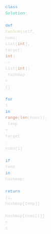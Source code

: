 <code class="language-python" style="color: rgb(212, 212, 212); font-size: 13px; text-shadow: none; font-family: Menlo, Monaco, Consolas, &quot;Andale Mono&quot;, &quot;Ubuntu Mono&quot;, &quot;Courier New&quot;, monospace; direction: ltr; text-align: left; white-space: pre; word-spacing: normal; word-break: normal; line-height: 1.5; tab-size: 4; hyphens: none;"><span><span class="token" style="color: rgb(86, 156, 214);">class</span><span> </span><span class="token" style="color: rgb(78, 201, 176);">Solution</span><span class="token" style="color: rgb(212, 212, 212);">:</span><span>
</span></span><span><span>    </span><span class="token" style="color: rgb(86, 156, 214);">def</span><span> </span><span class="token" style="color: rgb(220, 220, 170);">twoSum</span><span class="token" style="color: rgb(212, 212, 212);">(</span><span>self</span><span class="token" style="color: rgb(212, 212, 212);">,</span><span> nums</span><span class="token" style="color: rgb(212, 212, 212);">:</span><span> List</span><span class="token" style="color: rgb(212, 212, 212);">[</span><span class="token" style="color: rgb(206, 145, 120);">int</span><span class="token" style="color: rgb(212, 212, 212);">]</span><span class="token" style="color: rgb(212, 212, 212);">,</span><span> target</span><span class="token" style="color: rgb(212, 212, 212);">:</span><span> </span><span class="token" style="color: rgb(206, 145, 120);">int</span><span class="token" style="color: rgb(212, 212, 212);">)</span><span> </span><span class="token" style="color: rgb(212, 212, 212);">-</span><span class="token" style="color: rgb(212, 212, 212);">&gt;</span><span> List</span><span class="token" style="color: rgb(212, 212, 212);">[</span><span class="token" style="color: rgb(206, 145, 120);">int</span><span class="token" style="color: rgb(212, 212, 212);">]</span><span class="token" style="color: rgb(212, 212, 212);">:</span><span>
</span></span><span><span>        hashmap </span><span class="token" style="color: rgb(212, 212, 212);">=</span><span> </span><span class="token" style="color: rgb(212, 212, 212);">{</span><span class="token" style="color: rgb(212, 212, 212);">}</span><span>
</span></span><span><span>        </span><span class="token" style="color: rgb(86, 156, 214);">for</span><span> i </span><span class="token" style="color: rgb(86, 156, 214);">in</span><span> </span><span class="token" style="color: rgb(206, 145, 120);">range</span><span class="token" style="color: rgb(212, 212, 212);">(</span><span class="token" style="color: rgb(206, 145, 120);">len</span><span class="token" style="color: rgb(212, 212, 212);">(</span><span>nums</span><span class="token" style="color: rgb(212, 212, 212);">)</span><span class="token" style="color: rgb(212, 212, 212);">)</span><span class="token" style="color: rgb(212, 212, 212);">:</span><span>
</span></span><span><span>            temp </span><span class="token" style="color: rgb(212, 212, 212);">=</span><span> target </span><span class="token" style="color: rgb(212, 212, 212);">-</span><span> nums</span><span class="token" style="color: rgb(212, 212, 212);">[</span><span>i</span><span class="token" style="color: rgb(212, 212, 212);">]</span><span>
</span></span><span><span>            </span><span class="token" style="color: rgb(86, 156, 214);">if</span><span> temp </span><span class="token" style="color: rgb(86, 156, 214);">in</span><span> hashmap</span><span class="token" style="color: rgb(212, 212, 212);">:</span><span>
</span></span><span><span>                </span><span class="token" style="color: rgb(86, 156, 214);">return</span><span> </span><span class="token" style="color: rgb(212, 212, 212);">[</span><span>i</span><span class="token" style="color: rgb(212, 212, 212);">,</span><span> hashmap</span><span class="token" style="color: rgb(212, 212, 212);">[</span><span>temp</span><span class="token" style="color: rgb(212, 212, 212);">]</span><span class="token" style="color: rgb(212, 212, 212);">]</span><span>
</span></span><span><span>            hashmap</span><span class="token" style="color: rgb(212, 212, 212);">[</span><span>nums</span><span class="token" style="color: rgb(212, 212, 212);">[</span><span>i</span><span class="token" style="color: rgb(212, 212, 212);">]</span><span class="token" style="color: rgb(212, 212, 212);">]</span><span> </span><span class="token" style="color: rgb(212, 212, 212);">=</span><span> i</span></span></code>